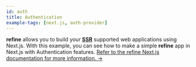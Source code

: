 ```yaml
---
id: auth
title: Authentication
example-tags: [next.js, auth-provider]
---
```


**refine** allows you to build your [**SSR**](https://nextjs.org/docs/basic-features/pages#server-side-rendering) supported web applications using Next.js. With this example, you can see how to make a simple **refine** app in Next.js with Authentication features.
[Refer to the refine Next.js documentation for more information. →](/docs/packages/list-of-packages/index)

<CodeSandboxExample path="with-nextjs-auth" />
